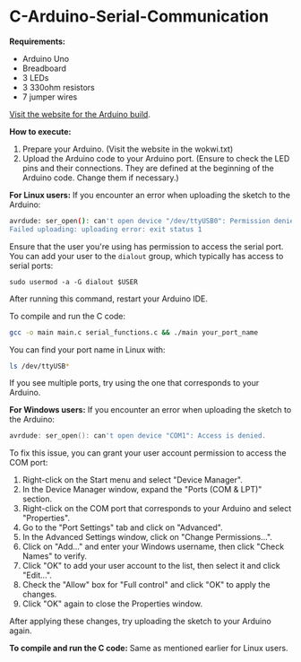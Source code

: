 # C-Arduino-Serial-Communication

**Requirements:**
- Arduino Uno
- Breadboard
- 3 LEDs
- 3 330ohm resistors
- 7 jumper wires

[Visit the website for the Arduino build](wokwi.txt).

**How to execute:**

1. Prepare your Arduino. (Visit the website in the wokwi.txt)
2. Upload the Arduino code to your Arduino port. (Ensure to check the LED pins and their connections. They are defined at the beginning of the Arduino code. Change them if necessary.)

**For Linux users:** If you encounter an error when uploading the sketch to the Arduino:
```bash
avrdude: ser_open(): can't open device "/dev/ttyUSB0": Permission denied
Failed uploading: uploading error: exit status 1
```
Ensure that the user you're using has permission to access the serial port. You can add your user to the `dialout` group, which typically has access to serial ports:
```ohmyzsh
sudo usermod -a -G dialout $USER
```
After running this command, restart your Arduino IDE.

To compile and run the C code:
```bash
gcc -o main main.c serial_functions.c && ./main your_port_name
```

You can find your port name in Linux with:
```bash
ls /dev/ttyUSB*
```
If you see multiple ports, try using the one that corresponds to your Arduino.

**For Windows users:** If you encounter an error when uploading the sketch to the Arduino:
```powershell
avrdude: ser_open(): can't open device "COM1": Access is denied.
```
To fix this issue, you can grant your user account permission to access the COM port:

1. Right-click on the Start menu and select "Device Manager".
2. In the Device Manager window, expand the "Ports (COM & LPT)" section.
3. Right-click on the COM port that corresponds to your Arduino and select "Properties".
4. Go to the "Port Settings" tab and click on "Advanced".
5. In the Advanced Settings window, click on "Change Permissions...".
6. Click on "Add..." and enter your Windows username, then click "Check Names" to verify.
7. Click "OK" to add your user account to the list, then select it and click "Edit...".
8. Check the "Allow" box for "Full control" and click "OK" to apply the changes.
9. Click "OK" again to close the Properties window.

After applying these changes, try uploading the sketch to your Arduino again.


**To compile and run the C code:** Same as mentioned earlier for Linux users.
